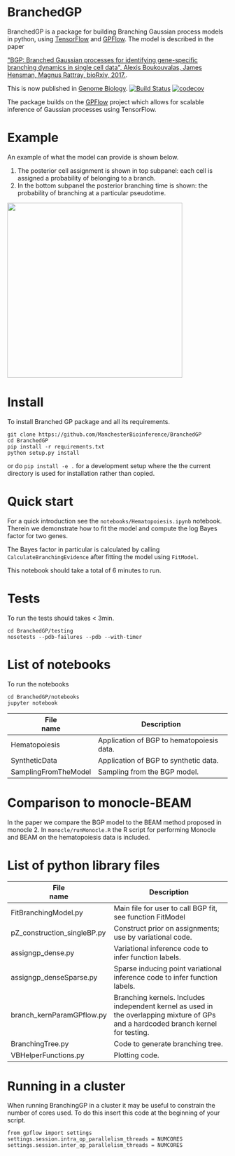 # BranchedGP

BranchedGP is a package for building Branching Gaussian process models in python, using [TensorFlow](github.com/tensorflow) and [GPFlow](https://github.com/GPflow/GPflow). 
The model is described in the paper

["BGP: Branched Gaussian processes for identifying gene-specific branching dynamics in single cell data", 
Alexis Boukouvalas, James Hensman, Magnus Rattray, bioRxiv, 2017.](http://www.biorxiv.org/content/early/2017/08/01/166868).

This is now published in [Genome Biology](https://genomebiology.biomedcentral.com/articles/10.1186/s13059-018-1440-2).
[![Build Status](https://travis-ci.org/ManchesterBioinference/BranchedGP.svg?branch=master)](https://travis-ci.org/ManchesterBioinference/BranchedGP)
[![codecov](https://codecov.io/gh/ManchesterBioinference/BranchedGP/branch/master/graph/badge.svg)](https://codecov.io/gh/ManchesterBioinference/BranchedGP)

The package builds on the [GPFlow](https://github.com/GPflow/GPflow) project which allows for
scalable inference of Gaussian processes using TensorFlow.

# Example
An example of what the model can provide is shown below.
   1. The posterior cell assignment is shown in top subpanel: each cell is assigned a probability of belonging to a  branch.
   1. In the bottom subpanel the posterior branching time is shown: the probability of branching at a particular pseudotime.
<img src="images/VAMP5_BGPAssignmentProbability.png" width="400" height="400" align="middle"/>

# Install
To install Branched GP package and all its requirements.
```
git clone https://github.com/ManchesterBioinference/BranchedGP
cd BranchedGP
pip install -r requirements.txt
python setup.py install
```

or do `pip install -e .` for a development setup where the 
the current directory is used for installation rather than copied.

# Quick start
For a quick introduction see the `notebooks/Hematopoiesis.ipynb` notebook.
Therein we demonstrate how to fit the model and compute
the log Bayes factor for two genes.

The Bayes factor in particular is calculated by calling `CalculateBranchingEvidence`
after fitting the model using `FitModel`.

This notebook should take a total of 6 minutes to run.

# Tests
To run the tests should takes < 3min.
```
cd BranchedGP/testing
nosetests --pdb-failures --pdb --with-timer
```


# List of notebooks
To run the notebooks
```
cd BranchedGP/notebooks
jupyter notebook
```

| File <br> name | Description | 
| --- | --- | 
| Hematopoiesis       | Application of BGP to hematopoiesis data. |
| SyntheticData       | Application of BGP to synthetic data. |
| SamplingFromTheModel| Sampling from the BGP model. |


# Comparison to monocle-BEAM

In the paper we compare the BGP model to the BEAM method proposed
in monocle 2. In ```monocle/runMonocle.R``` the R script for performing
Monocle and BEAM on the hematopoiesis data is included.
# List of python library files
| File <br> name | Description | 
| --- | --- | 
| FitBranchingModel.py | Main file for user to call BGP fit, see function FitModel | 
| pZ_construction_singleBP.py | Construct prior on assignments; use by variational code. |
| assigngp_dense.py | Variational inference code to infer function labels. |
| assigngp_denseSparse.py | Sparse inducing point variational inference code to infer function labels. |
| branch_kernParamGPflow.py | Branching kernels. Includes independent kernel as used in the overlapping mixture of GPs and a hardcoded branch kernel for testing. |
| BranchingTree.py | Code to generate branching tree. |
| VBHelperFunctions.py | Plotting code. |

# Running in a cluster
When running BranchingGP in a cluster it may be useful to constrain the number of cores used. To do this insert this code at the beginning of your script.
```
from gpflow import settings
settings.session.intra_op_parallelism_threads = NUMCORES
settings.session.inter_op_parallelism_threads = NUMCORES
```



